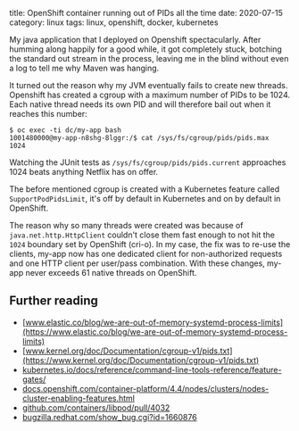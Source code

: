 title: OpenShift container running out of PIDs all the time
date: 2020-07-15
category: linux
tags: linux, openshift, docker, kubernetes

My java application that I deployed on Openshift spectacularly. After
humming along happily for a good while, it got completely stuck,
botching the standard out stream in the process, leaving me in the
blind without even a log to tell me why Maven was hanging.

It turned out the reason why my JVM eventually fails to create new
threads. Openshift has created a cgroup with a maximum number of PIDs
to be 1024. Each native thread needs its own PID and will therefore
bail out when it reaches this number:

```
$ oc exec -ti dc/my-app bash
1001480000@my-app-n8shg-8lggr:/$ cat /sys/fs/cgroup/pids/pids.max
1024
```

Watching the JUnit tests as `/sys/fs/cgroup/pids/pids.current`
approaches 1024 beats anything Netflix has on offer.

The before mentioned cgroup is created with a Kubernetes feature
called `SupportPodPidsLimit`, it's off by default in Kubernetes and on
by default in OpenShift.

The reason why so many threads were created was because of
`java.net.http.HttpClient` couldn't close them fast enough to not hit
the `1024` boundary set by OpenShift (cri-o). In my case, the fix was
to re-use the clients, my-app now has one dedicated client for
non-authorized requests and one HTTP client per user/pass
combination. With these changes, my-app never exceeds 61 native
threads on OpenShift.

## Further reading

- [www.elastic.co/blog/we-are-out-of-memory-systemd-process-limits](https://www.elastic.co/blog/we-are-out-of-memory-systemd-process-limits)
- [www.kernel.org/doc/Documentation/cgroup-v1/pids.txt](https://www.kernel.org/doc/Documentation/cgroup-v1/pids.txt)
- [kubernetes.io/docs/reference/command-line-tools-reference/feature-gates/](https://kubernetes.io/docs/reference/command-line-tools-reference/feature-gates/)
- [docs.openshift.com/container-platform/4.4/nodes/clusters/nodes-cluster-enabling-features.html](https://docs.openshift.com/container-platform/4.4/nodes/clusters/nodes-cluster-enabling-features.html)
- [github.com/containers/libpod/pull/4032](https://github.com/containers/libpod/pull/4032)
- [bugzilla.redhat.com/show_bug.cgi?id=1660876](https://bugzilla.redhat.com/show_bug.cgi?id=1660876)
